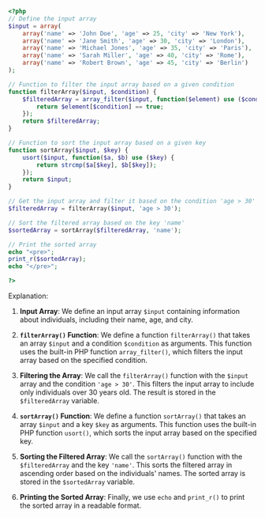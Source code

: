 ```php
<?php
// Define the input array
$input = array(
    array('name' => 'John Doe', 'age' => 25, 'city' => 'New York'),
    array('name' => 'Jane Smith', 'age' => 30, 'city' => 'London'),
    array('name' => 'Michael Jones', 'age' => 35, 'city' => 'Paris'),
    array('name' => 'Sarah Miller', 'age' => 40, 'city' => 'Rome'),
    array('name' => 'Robert Brown', 'age' => 45, 'city' => 'Berlin')
);

// Function to filter the input array based on a given condition
function filterArray($input, $condition) {
    $filteredArray = array_filter($input, function($element) use ($condition) {
        return $element[$condition] == true;
    });
    return $filteredArray;
}

// Function to sort the input array based on a given key
function sortArray($input, $key) {
    usort($input, function($a, $b) use ($key) {
        return strcmp($a[$key], $b[$key]);
    });
    return $input;
}

// Get the input array and filter it based on the condition 'age > 30'
$filteredArray = filterArray($input, 'age > 30');

// Sort the filtered array based on the key 'name'
$sortedArray = sortArray($filteredArray, 'name');

// Print the sorted array
echo "<pre>";
print_r($sortedArray);
echo "</pre>";

?>
```

Explanation:

1. **Input Array**: We define an input array `$input` containing information about individuals, including their name, age, and city.

2. **`filterArray()` Function**: We define a function `filterArray()` that takes an array `$input` and a condition `$condition` as arguments. This function uses the built-in PHP function `array_filter()`, which filters the input array based on the specified condition.

3. **Filtering the Array**: We call the `filterArray()` function with the `$input` array and the condition `'age > 30'`. This filters the input array to include only individuals over 30 years old. The result is stored in the `$filteredArray` variable.

4. **`sortArray()` Function**: We define a function `sortArray()` that takes an array `$input` and a key `$key` as arguments. This function uses the built-in PHP function `usort()`, which sorts the input array based on the specified key.

5. **Sorting the Filtered Array**: We call the `sortArray()` function with the `$filteredArray` and the key `'name'`. This sorts the filtered array in ascending order based on the individuals' names. The sorted array is stored in the `$sortedArray` variable.

6. **Printing the Sorted Array**: Finally, we use `echo` and `print_r()` to print the sorted array in a readable format.